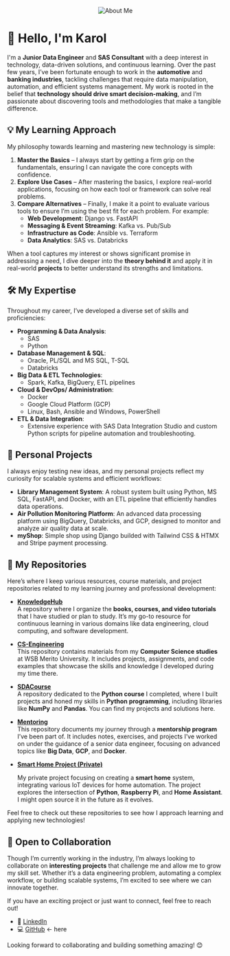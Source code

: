 <p align="center">
  <img src="https://engineeringsquare.us/wp-content/uploads/2021/01/abt.gif" alt="About Me">
</p>


# 👋 Hello, I'm Karol

I'm a **Junior Data Engineer** and **SAS Consultant** with a deep interest in technology, data-driven solutions, and continuous learning. Over the past few years, I’ve been fortunate enough to work in the **automotive** and **banking industries**, tackling challenges that require data manipulation, automation, and efficient systems management. My work is rooted in the belief that **technology should drive smart decision-making**, and I’m passionate about discovering tools and methodologies that make a tangible difference.

## 💡 My Learning Approach
My philosophy towards learning and mastering new technology is simple:
1. **Master the Basics** – I always start by getting a firm grip on the fundamentals, ensuring I can navigate the core concepts with confidence.
2. **Explore Use Cases** – After mastering the basics, I explore real-world applications, focusing on how each tool or framework can solve real problems.
3. **Compare Alternatives** – Finally, I make it a point to evaluate various tools to ensure I’m using the best fit for each problem. For example:
   - **Web Development**: Django vs. FastAPI
   - **Messaging & Event Streaming**: Kafka vs. Pub/Sub
   - **Infrastructure as Code**: Ansible vs. Terraform
   - **Data Analytics**: SAS vs. Databricks

When a tool captures my interest or shows significant promise in addressing a need, I dive deeper into the **theory behind it** and apply it in real-world **projects** to better understand its strengths and limitations.

## 🛠️ My Expertise
Throughout my career, I’ve developed a diverse set of skills and proficiencies:
- **Programming & Data Analysis**:  
  - SAS
  - Python
- **Database Management & SQL**:  
  - Oracle, PL/SQL and MS SQL, T-SQL
  - Databricks
- **Big Data & ETL Technologies**:  
  - Spark, Kafka, BigQuery, ETL pipelines  
- **Cloud & DevOps/ Administration**:  
  - Docker  
  - Google Cloud Platform (GCP)  
  - Linux, Bash, Ansible and Windows, PowerShell
- **ETL & Data Integration**:  
  - Extensive experience with SAS Data Integration Studio and custom Python scripts for pipeline automation and troubleshooting.


## 🌱 Personal Projects
I always enjoy testing new ideas, and my personal projects reflect my curiosity for scalable systems and efficient workflows:
- **Library Management System**: A robust system built using Python, MS SQL, FastAPI, and Docker, with an ETL pipeline that efficiently handles data operations.
- **Air Pollution Monitoring Platform**: An advanced data processing platform using BigQuery, Databricks, and GCP, designed to monitor and analyze air quality data at scale.
- **myShop**: Simple shop using Django builded with Tailwind CSS & HTMX and Stripe payment processing.


## 📂 My Repositories

Here’s where I keep various resources, course materials, and project repositories related to my learning journey and professional development:

- **[KnowledgeHub](https://github.com/kurekhombre/KnowledgeHub)**  
  A repository where I organize the **books, courses, and video tutorials** that I have studied or plan to study. It’s my go-to resource for continuous learning in various domains like data engineering, cloud computing, and software development.

- **[CS-Engineering](https://github.com/kurekhombre/CS-Engineering)**  
  This repository contains materials from my **Computer Science studies** at WSB Merito University. It includes projects, assignments, and code examples that showcase the skills and knowledge I developed during my time there.

- **[SDACourse](https://github.com/kurekhombre/SDACourse)**  
  A repository dedicated to the **Python course** I completed, where I built projects and honed my skills in **Python programming**, including libraries like **NumPy** and **Pandas**. You can find my projects and solutions here.

- **[Mentoring](https://github.com/kurekhombre/Mentoring)**  
  This repository documents my journey through a **mentorship program** I’ve been part of. It includes notes, exercises, and projects I’ve worked on under the guidance of a senior data engineer, focusing on advanced topics like **Big Data**, **GCP**, and **Docker**.

- **[Smart Home Project (Private)](https://github.com/kurekhombre/Flat)**  

  My private project focusing on creating a **smart home** system, integrating various IoT devices for home automation. The project explores the intersection of **Python**, **Raspberry Pi**, and **Home Assistant**. I might open source it in the future as it evolves.

Feel free to check out these repositories to see how I approach learning and applying new technologies!


## 🤝 Open to Collaboration
Though I’m currently working in the industry, I’m always looking to collaborate on **interesting projects** that challenge me and allow me to grow my skill set. Whether it’s a data engineering problem, automating a complex workflow, or building scalable systems, I’m excited to see where we can innovate together.

If you have an exciting project or just want to connect, feel free to reach out!

- 💼 [LinkedIn](https://linkedin.com/in/karolkurek)  
- 💻 [GitHub](https://github.com/kurekhombre)  <- here

Looking forward to collaborating and building something amazing! 😊
